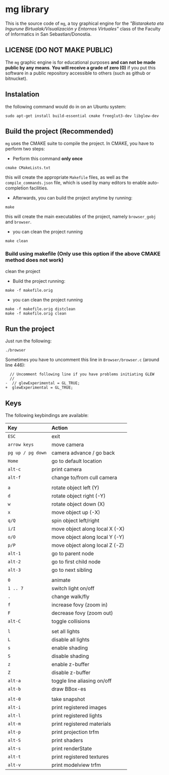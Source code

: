 
# mg library #

This is the source code of `mg`, a toy graphical engine for the
*"Bistaraketa eta Ingurune Birtualak/Visualización y Entornos
Virtuales"* class of the Faculty of Informatics in San
Sebastian/Donostia.

## LICENSE (DO NOT MAKE PUBLIC) ##

The `mg` graphic engine is for educational purposes **and can not be
made public by any means**. **You will receive a grade of zero (0)**
if you put this software in a public repository accessible to others
(such as github or bitnucket).

## Instalation ##

the following command would do in on an Ubuntu system:

```
sudo apt-get install build-essential cmake freeglut3-dev libglew-dev
```

## Build the project (Recommended)

`mg` uses the CMAKE suite to compile the project. In CMAKE, you have
to perform two steps:

- Perform this command **only once**

```
cmake CMakeLists.txt
```

this will create the appropriate `Makefile` files, as well as the
`compile_commands.json` file, which is used by many editors to enable
auto-completion facilities.

- Afterwards, you can build the project anytime by running:

```
make
```

this will create the main executables of the project, namely
`browser_gobj` and `browser`.

- you can clean the project running

```
make clean
```

### Build using makefile (Only use this option if the above CMAKE method does not work) ###

clean the project


- Build the project running:

```
make -f makefile.orig
```

- you can clean the project running

```
make -f makefile.orig distclean
make -f makefile.orig clean
```

## Run the project

Just run the following:

```
./browser
```


Sometimes you have to uncomment this line in `Browser/browser.c`
(around line 446):

```
  // Uncomment following line if you have problems initiating GLEW
  //
-  // glewExperimental = GL_TRUE;
+  glewExperimental = GL_TRUE;
```

## Keys

The following keybindings are available:

| Key               | Action                         |
|:------------------|:-------------------------------|
| `ESC`             | exit                           |
| `arrow keys`      | move camera                    |
| `pg up / pg down` | camera advance / go back       |
| `Home`            | go to default location         |
| `alt-c`           | print camera                   |
| `alt-f`           | change to/from cull camera     |
|                   |                                |
| `a`               | rotate object left (Y)         |
| `d`               | rotate object right (-Y)       |
| `w`               | rotate object down (X)         |
| `x`               | move object up (-X)            |
| `q/Q`             | spin object left/right         |
| `i/I`             | move object along local X (-X) |
| `o/O`             | move object along local Y (-Y) |
| `p/P`             | move object along local Z (-Z) |
| `alt-1`           | go to parent node              |
| `alt-2`           | go to first child node         |
| `alt-3`           | go to next sibling             |
|                   |                                |
| `0`               | animate                        |
| `1 .. 7`          | switch light on/off            |
| `.`               | change walk/fly                |
| `f`               | increase fovy (zoom in)        |
| `F`               | decrease fovy (zoom out)       |
| `alt-C`           | toggle collisions              |
|                   |                                |
| `l`               | set all lights                 |
| `L`               | disable all lights             |
| `s`               | enable shading                 |
| `S`               | disable shading                |
| `z`               | enable z-buffer                |
| `Z`               | disable z-buffer               |
| `alt-a`           | toggle line aliasing on/off    |
| `alt-b`           | draw BBox-es                   |
|                   |                                |
| `alt-0`           | take snapshot                  |
| `alt-i`           | print registered images        |
| `alt-l`           | print registered lights        |
| `alt-m`           | print registered materials     |
| `alt-p`           | print projection trfm          |
| `alt-S`           | print shaders                  |
| `alt-s`           | print renderState              |
| `alt-t`           | print registered textures      |
| `alt-v`           | print modelview trfm           |
